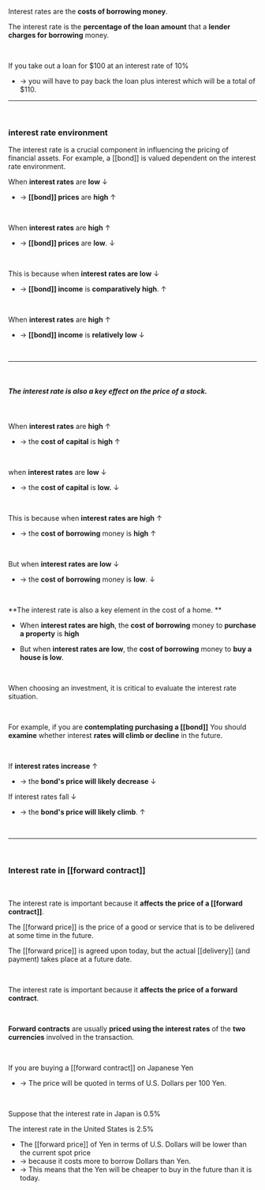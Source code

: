 Interest rates are the **costs of borrowing money**.  


The interest rate is the **percentage of the loan amount** that a **lender charges for borrowing** money. 

<br>

If you take out a loan for $100 at an interest rate of 10%
* -> you will have to pay back the loan plus interest which will be a total of $110. 

---

<br>

### interest rate environment 
The interest rate is a crucial component in influencing the pricing of financial assets.
For example, a [[bond]] is valued dependent on the interest rate environment.

When **interest rates** are **low** &darr;
* -> **[[bond]] prices** are **high** &uarr;
 
<br>

When **interest rates** are **high** &uarr;
* -> **[[bond]] prices** are **low**. &darr;

<br>

This is because when **interest rates are low** &darr;
* -> **[[bond]] income** is **comparatively high**. &uarr;

<br>


When **interest rates** are **high** &uarr;
* -> **[[bond]] income** is **relatively low** &darr;

<br>

___

<br>

##### The interest rate is also a key effect on the price of a stock.

<br>

When **interest rates** are **high** &uarr;
* -> the **cost of capital** is **high** &uarr;  

<br>

 
when **interest rates** are **low** &darr; 
* -> the **cost of capital** is **low.** &darr; 

<br>

This is because when **interest rates are high** &uarr;
* -> the **cost of borrowing** money is **high** &uarr;

<br>

But when **interest rates are low** &darr;
* -> the **cost of borrowing** money is **low**. &darr;

<br>

**The interest rate is also a key element in the cost of a home. **


* When **interest rates are high**, the **cost of borrowing** money to **purchase a property** is **high**

* But when **interest rates are low**, the **cost of borrowing** money to **buy  a house is low**.

<br>

When choosing an investment, it is critical to evaluate the interest rate situation.

<br>

For example, if you are **contemplating purchasing a [[bond]]**
You should **examine** whether interest **rates will climb or decline** in the future.

<br>

If **interest rates increase** &uarr;
* -> the **bond's price will likely decrease** &darr;


If interest rates fall &darr;
* -> the **bond's price will likely climb**. &uarr;

<br>

___

<br>

### Interest rate in [[forward contract]]

<br>

The interest rate is important because it **affects the price of a [[forward contract]]**.

The [[forward price]] is the price of a good or service that is to be delivered at some time in the future.

The [[forward price]] is agreed upon today, but the actual [[delivery]] (and payment) takes place at a future date.

<br>

The interest rate is important because it **affects the price of a forward contract**.

<br>

**Forward contracts** are usually **priced using the interest rates** of the **two currencies** involved in the transaction.

<br>

If you are buying a [[forward contract]] on Japanese Yen
* -> The price will be quoted in terms of U.S. Dollars per 100 Yen.

<br>

Suppose that the interest rate in Japan is 0.5%

The interest rate in the United States is 2.5%

* The [[forward price]] of Yen in terms of U.S. Dollars will be lower than the current spot price  
* -> because it costs more to borrow Dollars than Yen.
* -> This means that the Yen will be cheaper to buy in the future than it is today.

